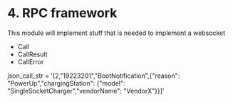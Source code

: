 # 4. RPC framework

This module will implement stuff that is needed to implement a websocket

- Call
- CallResult
- CallError

json_call_str = '[2,"19223201","BootNotification",{"reason": "PowerUp","chargingStation": {"model": "SingleSocketCharger","vendorName": "VendorX"}}]'